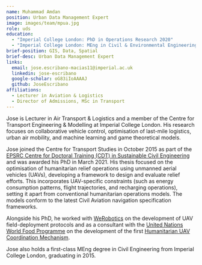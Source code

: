 ```yaml
---
name: Muhammad Amdan
position: Urban Data Management Expert
image: images/team/mpua.jpg
role: uds
education: 
  - "Imperial College London: PhD in Operations Research 2020"
  - "Imperial College London: MEng in Civil & Environmental Engineering 2015"
brief-position: GIS, Data, Spatial
brief-desc: Urban Data Management Expert
links:
  email: jose.escribano-macias11@imperial.ac.uk
  linkedin: jose-escribano
  google-scholar: oG83iIoAAAAJ
  github: JoseEscribano
affiliations:
  - Lecturer in Aviation & Logistics
  - Director of Admissions, MSc in Transport
---
```


Jose is Lecturer in Air Transport & Logistics and a member of the Centre for Transport Engineering & Modelling at Imperial College London. His research focuses on collaborative vehicle control, optimisation of last-mile logistics, urban air mobility, and machine learning and game theoretical models.

Jose joined the Centre for Transport Studies in October 2015 as part of the [EPSRC Centre for Doctoral Training (CDT) in Sustainable Civil Engineering](https://www.imperial.ac.uk/sustainable-civil-engineering) and was awarded his PhD in March 2021. His thesis focused on the optimisation of humanitarian relief operations using unmanned aerial vehicles (UAVs), developing a framework to design and evaluate relief efforts. This incorporates UAV-specific constraints (such as energy consumption patterns, flight trajectories, and recharging operations), setting it apart from conventional humanitarian operations models. The models conform to the latest Civil Aviation navigation specification frameworks.

Alongside his PhD, he worked with [WeRobotics](https://werobotics.org/) on the development of UAV field-deployment protocols and as a consultant with the [United Nations World Food Programme](https://www.wfp.org) on the development of the first [Humanitarian UAV Coordination Mechanism](https://www.wfp.org/news/news-release/wfp-and-belgium-start-efforts-deploy-drones-humanitarian-emergencies).

Jose also holds a first-class MEng degree in Civil Engineering from Imperial College London, graduating in 2015.
